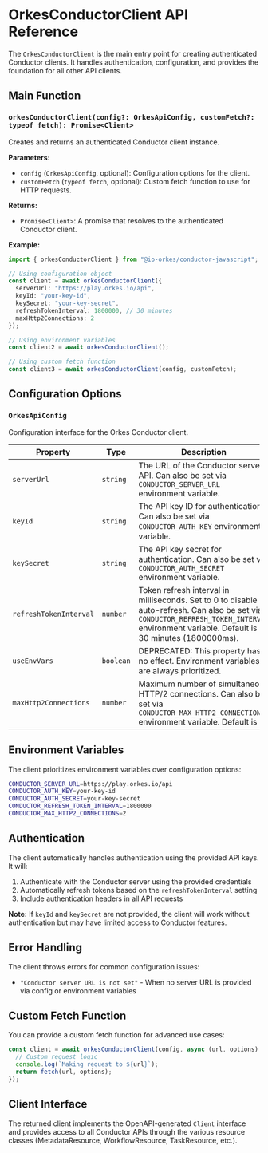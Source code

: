 # OrkesConductorClient API Reference

The `OrkesConductorClient` is the main entry point for creating authenticated Conductor clients. It handles authentication, configuration, and provides the foundation for all other API clients.

## Main Function

### `orkesConductorClient(config?: OrkesApiConfig, customFetch?: typeof fetch): Promise<Client>`

Creates and returns an authenticated Conductor client instance.

**Parameters:**

-   `config` (`OrkesApiConfig`, optional): Configuration options for the client.
-   `customFetch` (`typeof fetch`, optional): Custom fetch function to use for HTTP requests.

**Returns:**

-   `Promise<Client>`: A promise that resolves to the authenticated Conductor client.

**Example:**

```typescript
import { orkesConductorClient } from "@io-orkes/conductor-javascript";

// Using configuration object
const client = await orkesConductorClient({
  serverUrl: "https://play.orkes.io/api",
  keyId: "your-key-id",
  keySecret: "your-key-secret",
  refreshTokenInterval: 1800000, // 30 minutes
  maxHttp2Connections: 2
});

// Using environment variables
const client2 = await orkesConductorClient();

// Using custom fetch function
const client3 = await orkesConductorClient(config, customFetch);
```

## Configuration Options

### `OrkesApiConfig`

Configuration interface for the Orkes Conductor client.

| Property | Type | Description |
| --- | --- | --- |
| `serverUrl` | `string` | The URL of the Conductor server API. Can also be set via `CONDUCTOR_SERVER_URL` environment variable. |
| `keyId` | `string` | The API key ID for authentication. Can also be set via `CONDUCTOR_AUTH_KEY` environment variable. |
| `keySecret` | `string` | The API key secret for authentication. Can also be set via `CONDUCTOR_AUTH_SECRET` environment variable. |
| `refreshTokenInterval` | `number` | Token refresh interval in milliseconds. Set to 0 to disable auto-refresh. Can also be set via `CONDUCTOR_REFRESH_TOKEN_INTERVAL` environment variable. Default is 30 minutes (1800000ms). |
| `useEnvVars` | `boolean` | DEPRECATED: This property has no effect. Environment variables are always prioritized. |
| `maxHttp2Connections` | `number` | Maximum number of simultaneous HTTP/2 connections. Can also be set via `CONDUCTOR_MAX_HTTP2_CONNECTIONS` environment variable. Default is 1. |

## Environment Variables

The client prioritizes environment variables over configuration options:

```bash
CONDUCTOR_SERVER_URL=https://play.orkes.io/api
CONDUCTOR_AUTH_KEY=your-key-id
CONDUCTOR_AUTH_SECRET=your-key-secret
CONDUCTOR_REFRESH_TOKEN_INTERVAL=1800000
CONDUCTOR_MAX_HTTP2_CONNECTIONS=2
```

## Authentication

The client automatically handles authentication using the provided API keys. It will:

1. Authenticate with the Conductor server using the provided credentials
2. Automatically refresh tokens based on the `refreshTokenInterval` setting
3. Include authentication headers in all API requests

**Note:** If `keyId` and `keySecret` are not provided, the client will work without authentication but may have limited access to Conductor features.

## Error Handling

The client throws errors for common configuration issues:

- `"Conductor server URL is not set"` - When no server URL is provided via config or environment variables

## Custom Fetch Function

You can provide a custom fetch function for advanced use cases:

```typescript
const client = await orkesConductorClient(config, async (url, options) => {
  // Custom request logic
  console.log(`Making request to ${url}`);
  return fetch(url, options);
});
```

## Client Interface

The returned client implements the OpenAPI-generated `Client` interface and provides access to all Conductor APIs through the various resource classes (MetadataResource, WorkflowResource, TaskResource, etc.).
